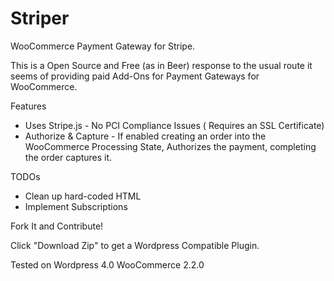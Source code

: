 Striper
=======

WooCommerce Payment Gateway for Stripe.

This is a Open Source and Free (as in Beer) response to the usual route it seems of providing paid Add-Ons for Payment Gateways for WooCommerce.

Features

* Uses Stripe.js      - No PCI Compliance Issues ( Requires an SSL Certificate)
* Authorize & Capture - If enabled creating an order into the WooCommerce Processing State, Authorizes the payment,
completing the order captures it.

TODOs
* Clean up hard-coded HTML
* Implement Subscriptions

Fork It and Contribute!

Click "Download Zip" to get a Wordpress Compatible Plugin.

Tested on Wordpress 4.0  WooCommerce 2.2.0

